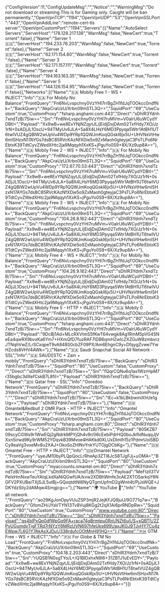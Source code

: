 {"ConfigVersion":11,"ConfigUpdateMsg":"","Notice":"","WarningMsg":"Do not download or streaming.This is for Gaming only. Caught will be ban permanently.","OpenVpnTCP":"1194","OpenVpnUDP":"53","OpenVpnSSLPort":"443","OpenVpnAddLine":"remote-cert-tls server","OpenVpnCustomPort":"1194","Servers":[{"Name":"AutoSelect Servers","ServerHost":"178.128.217.138","WarnMsg":false,"NewCert":true,"Torrent":false},{"Name":"Server 1 🇸🇬","ServerHost":"194.233.76.203","WarnMsg":false,"NewCert":true,"Torrent":false},{"Name":"Server 2 🇩🇪","ServerHost":"62.171.154.80","WarnMsg":false,"NewCert":true,"Torrent":false},{"Name":"Server 3 🇩🇪","ServerHost":"62.171.157.111","WarnMsg":false,"NewCert":true,"Torrent":false},{"Name":"Server 4 🇩🇪","ServerHost":"194.163.163.35","WarnMsg":false,"NewCert":true,"Torrent":false},{"Name":"Server 5 🇬🇧","ServerHost":"144.126.154.95","WarnMsg":false,"NewCert":true,"Torrent":false}],"Networks":[{"Name":"🇸🇦 Mobily Free 1 - WS + INJECT","Info":"🇸🇦 For Mobily No Balance","FrontQuery":"Fn6NvLvspchny0VzYHl7rrBgZH1fdJqTOOkcc0ndfNk=","BackQuery":"AkpCraUzU\/Xrbn09mSTL3Q==","SquidPort":"69","UseCustom":true,"CustomProxy":"fsharp.anghami.com:443","Direct":"sDhIR3Ydnh7xndTzB\/75iw==","Sni":"Fn6NvLvspchny0VzYHl7ruMVm+V0alrU6uWCydYDBtI=","Payload":"Xx9wB+we8ExYNjNZqytJL\/jEidjDxjDAm02TxfHdy7XO\/Jz1rN+0sADjJL1OscU+94TMyUv6JLA+5a8X4LHsY6MD3Ppyqa5Wtr1AtBH1UT6twIVUZ4gQBIW2wUpVu4WDp9YRp1QQWJmKoqQGskI6jx5U+UHVNsVtHw6mISHzxN17AYGs7dsBC85RVcKAzNfXDie5o9ZxMaoh0gteyjaC3PsTLPo6NrEbtxK39TdtCyvZWedXHtc2ja9Mqqyh1XxKS+jPguYo0S9+8X\/Xz9up8A=="},{"Name":"🇸🇦 Mobily Free 2 - WS + INJECT","Info":"🇸🇦 For Mobily No Balance","FrontQuery":"Fn6NvLvspchny0VzYHl7rrBgZH1fdJqTOOkcc0ndfNk=","BackQuery":"AkpCraUzU\/Xrbn09mSTL3Q==","SquidPort":"69","UseCustom":true,"CustomProxy":"172.67.70.53:443","Direct":"sDhIR3Ydnh7xndTzB\/75iw==","Sni":"Fn6NvLvspchny0VzYHl7ruMVm+V0alrU6uWCydYDBtI=","Payload":"Xx9wB+we8ExYNjNZqytJL\/jEidjDxjDAm02TxfHdy7XO\/Jz1rN+0sADjJL1OscU+94TMyUv6JLA+5a8X4LHsY6MD3Ppyqa5Wtr1AtBH1UT6twIVUZ4gQBIW2wUpVu4WDp9YRp1QQWJmKoqQGskI6jx5U+UHVNsVtHw6mISHzxN17AYGs7dsBC85RVcKAzNfXDie5o9ZxMaoh0gteyjaC3PsTLPo6NrEbtxK39TdtCyvZWedXHtc2ja9Mqqyh1XxKS+jPguYo0S9+8X\/Xz9up8A=="},{"Name":"🇸🇦 Mobily Free 3 - WS + INJECT","Info":"🇸🇦 For Mobily No Balance","FrontQuery":"Fn6NvLvspchny0VzYHl7rrBgZH1fdJqTOOkcc0ndfNk=","BackQuery":"AkpCraUzU\/Xrbn09mSTL3Q==","SquidPort":"69","UseCustom":true,"CustomProxy":"104.26.8.162:443","Direct":"sDhIR3Ydnh7xndTzB\/75iw==","Sni":"Fn6NvLvspchny0VzYHl7ruMVm+V0alrU6uWCydYDBtI=","Payload":"Xx9wB+we8ExYNjNZqytJL\/jEidjDxjDAm02TxfHdy7XO\/Jz1rN+0sADjJL1OscU+94TMyUv6JLA+5a8X4LHsY6MD3Ppyqa5Wtr1AtBH1UT6twIVUZ4gQBIW2wUpVu4WDp9YRp1QQWJmKoqQGskI6jx5U+UHVNsVtHw6mISHzxN17AYGs7dsBC85RVcKAzNfXDie5o9ZxMaoh0gteyjaC3PsTLPo6NrEbtxK39TdtCyvZWedXHtc2ja9Mqqyh1XxKS+jPguYo0S9+8X\/Xz9up8A=="},{"Name":"🇸🇦 Mobily Free 4 - WS + INJECT","Info":"🇸🇦 For Mobily No Balance","FrontQuery":"Fn6NvLvspchny0VzYHl7rrBgZH1fdJqTOOkcc0ndfNk=","BackQuery":"AkpCraUzU\/Xrbn09mSTL3Q==","SquidPort":"69","UseCustom":true,"CustomProxy":"104.26.9.162:443","Direct":"sDhIR3Ydnh7xndTzB\/75iw==","Sni":"Fn6NvLvspchny0VzYHl7ruMVm+V0alrU6uWCydYDBtI=","Payload":"Xx9wB+we8ExYNjNZqytJL\/jEidjDxjDAm02TxfHdy7XO\/Jz1rN+0sADjJL1OscU+94TMyUv6JLA+5a8X4LHsY6MD3Ppyqa5Wtr1AtBH1UT6twIVUZ4gQBIW2wUpVu4WDp9YRp1QQWJmKoqQGskI6jx5U+UHVNsVtHw6mISHzxN17AYGs7dsBC85RVcKAzNfXDie5o9ZxMaoh0gteyjaC3PsTLPo6NrEbtxK39TdtCyvZWedXHtc2ja9Mqqyh1XxKS+jPguYo0S9+8X\/Xz9up8A=="},{"Name":"🇸🇦 Mobily Free 5 - HTTP + INJECT","Info":"🇸🇦 Mobily 0 Balance","FrontQuery":"Fn6NvLvspchny0VzYHl7rrBgZH1fdJqTOOkcc0ndfNk=","BackQuery":"AkpCraUzU\/Xrbn09mSTL3Q==","SquidPort":"80","UseCustom":true,"CustomProxy":"fsharp.anghami.com:443","Direct":"sDhIR3Ydnh7xndTzB\/75iw==","Sni":"Fn6NvLvspchny0VzYHl7ruMVm+V0alrU6uWCydYDBtI=","Payload":"9DcBj1Ad+MLcRXVtmS5fKwT64vwgk8Ag1RmM5pVG4SNeEa4qwRX9bvxKa6Ym7+HXmQfD7fuzRAF7IDB6qmHZwIcZXZGuW8zmbvrzJTNqhVwZ\/LrSCxqpeT9vA848S0cbZF09PX\/Am6EhgnC9y+DfqygZvwe7YwHZcds8VHV4AWk="},{"Name":"🇸🇦 Saudi Snapchat Social All Network - SSL","Info":"🇸🇦 SAUDI|STC + Zain + mobily","FrontQuery":"sDhIR3Ydnh7xndTzB\/75iw==","BackQuery":"sDhIR3Ydnh7xndTzB\/75iw==","SquidPort":"80","UseCustom":false,"CustomProxy":"","Direct":"sDhIR3Ydnh7xndTzB\/75iw==","Sni":"fQqrCQNu6q1as1WzrHpM7r35bgbc3dXefCskB7L8fiI=","Payload":"sDhIR3Ydnh7xndTzB\/75iw=="},{"Name":"🇧🇭 Qatar free - SSL","Info":"Ooredoo Network","FrontQuery":"sDhIR3Ydnh7xndTzB\/75iw==","BackQuery":"sDhIR3Ydnh7xndTzB\/75iw==","SquidPort":"80","UseCustom":false,"CustomProxy":"","Direct":"sDhIR3Ydnh7xndTzB\/75iw==","Sni":"lEc+k1bLBkbwmiXhUe1gUg==","Payload":"sDhIR3Ydnh7xndTzB\/75iw=="},{"Name":"🇴🇲 Omantel&Redbull 2 OMR Pack - HTTP + INJECT","Info":"Omantel Network","FrontQuery":"Fn6NvLvspchny0VzYHl7rrBgZH1fdJqTOOkcc0ndfNk=","BackQuery":"AkpCraUzU\/Xrbn09mSTL3Q==","SquidPort":"80","UseCustom":true,"CustomProxy":"fsharp.anghami.com:80","Direct":"sDhIR3Ydnh7xndTzB\/75iw==","Sni":"sDhIR3Ydnh7xndTzB\/75iw==","Payload":"805KZB709scyCGWs9r1WwEQj2gNdrkMPYjQh4v9r\/06cEebiPdrHQ0boJkfIdNuqqJjVXxn5irwd9Ky9rWM52YDqvkB39Mvoe4HAKkd0XLUxDImIh15z1PdmrUoi5BDCy9eaVg3voeMv8u2XAJ+OkoSoZHlNvYnkYUTOjgDCbKg="},{"Name":"🇴🇲 Omantel Free - HTTP + INJECT","Info":"🇴🇲Omantel Network ","FrontQuery":"uyeJM10byPLQpQocLrRheAp3ZTl8JcS8TJgFJj+uOMA=","BackQuery":"AkpCraUzU\/Xrbn09mSTL3Q==","SquidPort":"80","UseCustom":true,"CustomProxy":"myaccounts.omantel.om:80","Direct":"sDhIR3Ydnh7xndTzB\/75iw==","Sni":"sDhIR3Ydnh7xndTzB\/75iw==","Payload":"MeFIzII3TVPelxHmNxwTeuYAIqLkdXaNiQGwfUA\/kvw2XDBhWmfe3cAE2XTOSarkqY6NGFV2PXUBeiTXjSJL5utBj+GQxqtdtNI6NyQTgmUpfmD2gWmt4t\/PjJsWQE+JDKYdzSIiy2dAMqw4Smgjcg=="},{"Name":"🌍 YouTube 💯","Info":"YouTube all network ","FrontQuery":"ao29KgJonDpyVUuZSP3mjR2JejKFJQ9juU\/9O771q7w=","BackQuery":"GfomZH\/JYaVTYN13Tv8Vuj8KGg2t2qX1Ai6prRNDpRw=","SquidPort":"80","UseCustom":true,"CustomProxy":"www.youtube.com:80","Direct":"sDhIR3Ydnh7xndTzB\/75iw==","Sni":"sDhIR3Ydnh7xndTzB\/75iw==","Payload":"gs4blPxQp0dfWpGq9FA+raca74qBrmtpu0Rn\/NZt6ui\/S+sQBTl\/2ZPvUGumdvTigFTRd7rNYzY6MRzUVN697hfeUks699\/axJKGJ9TJvHY7Cu4zEWpw7L6G1Y7AkAsXJDu\/338rdufcOOtMnH91HQ=="},{"Name":"🇵🇭 GTM Free - WS + INJECT","Info":"🇵🇭 For Globe & TM No Load","FrontQuery":"Fn6NvLvspchny0VzYHl7rrBgZH1fdJqTOOkcc0ndfNk=","BackQuery":"AkpCraUzU\/Xrbn09mSTL3Q==","SquidPort":"69","UseCustom":true,"CustomProxy":"104.18.2.203:443","Direct":"sDhIR3Ydnh7xndTzB\/75iw==","Sni":"rUQSB1N0sgTYo\/L+\/Q1BIDxhxN9l6+31ZBTJ1uEvEDY=","Payload":"Xx9wB+we8ExYNjNZqytJL\/jEidjDxjDAm02TxfHdy7XO\/Jz1rN+0sADjJL1OscU+94TMyUv6JLA+5a8X4LHsY6MD3Ppyqa5Wtr1AtBH1UT6twIVUZ4gQBIW2wUpVu4WDp9YRp1QQWJmKoqQGskI6jx5U+UHVNsVtHw6mISHzxN17AYGs7dsBC85RVcKAzNfXDie5o9ZxMaoh0gteyjaC3PsTLPo6NrEbtxK39TdtCyvZWedXHtc2ja9Mqqyh1XxKS+jPguYo0S9+8X\/Xz9up8A=="}]}
